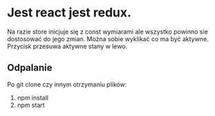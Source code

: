 # Jest react jest redux.

Na razie store inicjuje się z const wymiarami ale wszystko powinno sie dostosować do jego zmian.
Można sobie wyklikać co ma być aktywne. Przycisk przesuwa aktywne stany w lewo.

## Odpalanie
Po git clone czy innym otrzymaniu plików:
1. npm install
2. npm start
